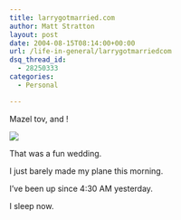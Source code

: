 ```yaml
---
title: larrygotmarried.com
author: Matt Stratton
layout: post
date: 2004-08-15T08:14:00+00:00
url: /life-in-general/larrygotmarriedcom
dsq_thread_id:
  - 28250333
categories:
  - Personal

---
```

Mazel tov, and !

![][1]

That was a fun wedding.

I just barely made my plane this morning.

I&#8217;ve been up since 4:30 AM yesterday.

I sleep now.

 [1]: https://www.yehoodi.com/images/news_photos/507.jpg
